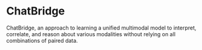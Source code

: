 # ChatBridge
 ChatBridge, an approach to learning a unified multimodal model to interpret, correlate, and reason about various modalities without relying on all combinations of paired data.
